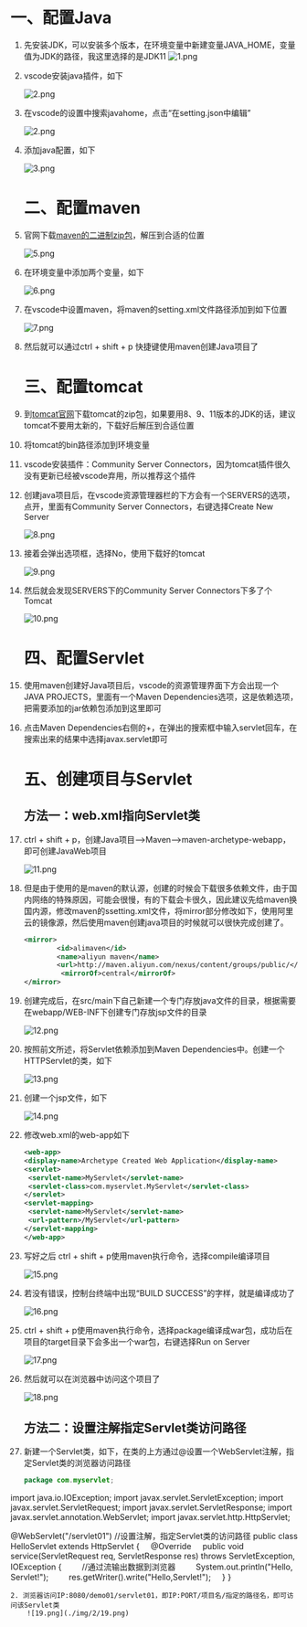 # 一、配置Java

1. 先安装JDK，可以安装多个版本，在环境变量中新建变量JAVA_HOME，变量值为JDK的路径，我这里选择的是JDK11
    ![1.png](./img/2/1.png)

2. vscode安装java插件，如下
   
    ![2.png](./img/2/2.png)

3. 在vscode的设置中搜索javahome，点击“在setting.json中编辑”
   
    ![2.png](./img/2/3.png)

4. 添加java配置，如下
   
    ![3.png](./img/2/4.png)
   
   # 二、配置maven

5. 官网下载[maven的二进制zip包](https://dlcdn.apache.org/maven/maven-3/3.9.3/binaries/apache-maven-3.9.3-bin.zip)，解压到合适的位置
   
    ![5.png](./img/2/5.png)

6. 在环境变量中添加两个变量，如下
   
    ![6.png](./img/2/6.png)

7. 在vscode中设置maven，将maven的setting.xml文件路径添加到如下位置
   
   ![7.png](./img/2/7.png)

8. 然后就可以通过ctrl + shift + p 快捷键使用maven创建Java项目了
   
   # 三、配置tomcat

9. 到[tomcat官网](https://tomcat.apache.org/)下载tomcat的zip包，如果要用8、9、11版本的JDK的话，建议tomcat不要用太新的，下载好后解压到合适位置

10. 将tomcat的bin路径添加到环境变量

11. vscode安装插件：Community Server Connectors，因为tomcat插件很久没有更新已经被vscode弃用，所以推荐这个插件

12. 创建java项目后，在vscode资源管理器栏的下方会有一个SERVERS的选项，点开，里面有Community Server Connectors，右键选择Create New Server
    
     ![8.png](./img/2/8.png)

13. 接着会弹出选项框，选择No，使用下载好的tomcat
    
     ![9.png](./img/2/9.png)

14. 然后就会发现SERVERS下的Community Server Connectors下多了个Tomcat
    
    ![10.png](./img/2/10.png)
    
    # 四、配置Servlet

15. 使用maven创建好Java项目后，vscode的资源管理界面下方会出现一个JAVA PROJECTS，里面有一个Maven Dependencies选项，这是依赖选项，把需要添加的jar依赖包添加到这里即可

16. 点击Maven Dependencies右侧的+，在弹出的搜索框中输入servlet回车，在搜索出来的结果中选择javax.servlet即可
    
    # 五、创建项目与Servlet
    
    ## 方法一：web.xml指向Servlet类

17. ctrl + shift + p，创建Java项目——>Maven——>maven-archetype-webapp，即可创建JavaWeb项目
    
     ![11.png](./img/2/11.png)

18. 但是由于使用的是maven的默认源，创建的时候会下载很多依赖文件，由于国内网络的特殊原因，可能会很慢，有的下载会卡很久，因此建议先给maven换国内源，修改maven的ssetting.xml文件，将mirror部分修改如下，使用阿里云的镜像源，然后使用maven创建java项目的时候就可以很快完成创建了。
    
    ```xml
    <mirror>
            <id>alimaven</id>  
            <name>aliyun maven</name>  
            <url>http://maven.aliyun.com/nexus/content/groups/public/</url>  
             <mirrorOf>central</mirrorOf>          
    </mirror>
    ```

19. 创建完成后，在src/main下自己新建一个专门存放java文件的目录，根据需要在webapp/WEB-INF下创建专门存放jsp文件的目录
    
      ![12.png](./img/2/12.png)

20. 按照前文所述，将Servlet依赖添加到Maven Dependencies中。创建一个HTTPServlet的类，如下
    
      ![13.png](./img/2/13.png)

21. 创建一个jsp文件，如下
    
     ![14.png](./img/2/14.png)

22. 修改web.xml的web-app如下
    
    ```xml
    <web-app>
    <display-name>Archetype Created Web Application</display-name>
    <servlet>
     <servlet-name>MyServlet</servlet-name>
     <servlet-class>com.myservlet.MyServlet</servlet-class>
    </servlet>
    <servlet-mapping>
     <servlet-name>MyServlet</servlet-name>
     <url-pattern>/MyServlet</url-pattern>
    </servlet-mapping>
    </web-app>
    ```

23. 写好之后 ctrl + shift + p使用maven执行命令，选择compile编译项目
    
     ![15.png](./img/2/15.png)

24. 若没有错误，控制台终端中出现“BUILD SUCCESS”的字样，就是编译成功了
    
     ![16.png](./img/2/16.png)

25. ctrl + shift + p使用maven执行命令，选择package编译成war包，成功后在项目的target目录下会多出一个war包，右键选择Run on Server
    
     ![17.png](./img/2/17.png)

26. 然后就可以在浏览器中访问这个项目了
    
    ![18.png](./img/2/18.png)
    
    ## 方法二：设置注解指定Servlet类访问路径

27. 新建一个Servlet类，如下，在类的上方通过@设置一个WebServlet注解，指定Servlet类的浏览器访问路径
    
    ```java
    package com.myservlet; 
    ```

import java.io.IOException;
import javax.servlet.ServletException;
import javax.servlet.ServletRequest;
import javax.servlet.ServletResponse;
import javax.servlet.annotation.WebServlet;
import javax.servlet.http.HttpServlet; 

@WebServlet("/servlet01") //设置注解，指定Servlet类的访问路径
public class HelloServlet extends HttpServlet {
    @Override
    public void service(ServletRequest req, ServletResponse res) throws ServletException, IOException {
        //通过流输出数据到浏览器
        System.out.println("Hello, Servlet!");
        res.getWriter().write("Hello,Servlet!");
    }
}

```
2. 浏览器访问IP:8080/demo01/servlet01，即IP:PORT/项目名/指定的路径名，即可访问该Servlet类
    ![19.png](./img/2/19.png)
```
